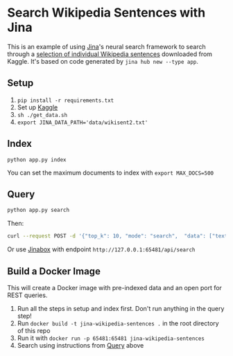 # Search Wikipedia Sentences with Jina

This is an example of using [Jina](http://www.jina.ai)'s neural search framework to search through a [selection of individual Wikipedia sentences](https://www.kaggle.com/mikeortman/wikipedia-sentences) downloaded from Kaggle. It's based on code generated by `jina hub new --type app`.

## Setup

1. `pip install -r requirements.txt`
2. Set up [Kaggle](https://www.kaggle.com/docs/api#getting-started-installation-&-authentication)
3. `sh ./get_data.sh`
4. `export JINA_DATA_PATH='data/wikisent2.txt'`

## Index

`python app.py index`

You can set the maximum documents to index with `export MAX_DOCS=500`

## Query

```sh
python app.py search
```

Then:

```sh
curl --request POST -d '{"top_k": 10, "mode": "search",  "data": ["text:hello world"]}' -H 'Content-Type: application/json' 'http://0.0.0.0:65481/api/search'
````

Or use [Jinabox](https://jina.ai/jinabox.js/) with endpoint `http://127.0.0.1:65481/api/search`

## Build a Docker Image

This will create a Docker image with pre-indexed data and an open port for REST queries.

1. Run all the steps in setup and index first. Don't run anything in the query step!
2. Run `docker build -t jina-wikipedia-sentences .` in the root directory of this repo
3. Run it with `docker run -p 65481:65481 jina-wikipedia-sentences` 
4. Search using instructions from [Query](#query) above
